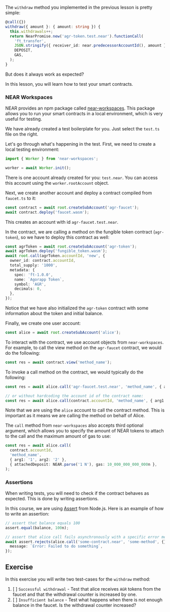 The `withdraw` method you implemented in the previous lesson is pretty simple:

```typescript
@call({})
withdraw({ amount }: { amount: string }) {
  this.withdrawals++;
  return NearPromise.new('agr-token.test.near').functionCall(
    'ft_transfer',
    JSON.stringify({ receiver_id: near.predecessorAccountId(), amount }),
    DEPOSIT,
    GAS,
  );
}
```

But does it always work as expected?

In this lesson, you will learn how to test your smart contracts.

### NEAR Workspaces

NEAR provides an npm package called [near-workspaces](https://www.npmjs.com/package/near-workspaces). This package allows you to run your smart contracts in a local environment, which is very useful for testing.

We have already created a test boilerplate for you. Just select the `test.ts` file on the right.

Let's go through what's happening in the test. First, we need to create a local testing environment:

```typescript
import { Worker } from 'near-workspaces';

worker = await Worker.init();
```

There is one account already created for you: `test.near`. You can access this account using the `worker.rootAccount` object.

Next, we create another account and deploy a contract compiled from `faucet.ts` to it:

```typescript
const contract = await root.createSubAccount('agr-faucet');
await contract.deploy('faucet.wasm');
```

This creates an account with id `agr-faucet.test.near`.

In the contract, we are calling a method on the fungible token contract (`agr-token`), so we have to deploy this contract as well:

```typescript
const agrToken = await root.createSubAccount('agr-token');
await agrToken.deploy('fungible_token.wasm');
await root.call(agrToken.accountId, 'new', {
  owner_id: contract.accountId,
  total_supply: '1000',
  metadata: {
    spec: 'ft-1.0.0',
    name: `Agorapp Token`,
    symbol: 'AGR',
    decimals: 0,
  },
});
```

Notice that we have also initialized the `agr-token` contract with some information about the token and initial balance.

Finally, we create one user account:

```typescript
const alice = await root.createSubAccount('alice');
```

To interact with the contract, we use account objects from `near-workspaces`. For example, to call the view method on the `agr-faucet` contract, we would do the following:

```typescript
const res = await contract.view('method_name');
```

To invoke a call method on the contract, we would typically do the following:

```typescript
const res = await alice.call('agr-faucet.test.near', 'method_name', { arg1: '1', arg2: '2' });

// or without hardcoding the account id of the contract name:
const res = await alice.call(contract.accountId, 'method_name', { arg1: '1', arg2: '2' });
```

Note that we are using the `alice` account to call the contract method. This is important as it means we are calling the method on behalf of Alice.

The `call` method from `near-workspaces` also accepts third optional argument, which allows you to specify the amount of NEAR tokens to attach to the call and the maximum amount of gas to use:

```typescript
const res = await alice.call(
  contract.accountId,
  'method_name',
  { arg1: '1', arg2: '2' },
  { attachedDeposit: NEAR.parse('1 N'), gas: 10_000_000_000_000n },
);
```

### Assertions

When writing tests, you will need to check if the contract behaves as expected. This is done by writing assertions.

In this course, we are using [Assert](https://nodejs.org/api/assert.html) from Node.js. Here is an example of how to write an assertion:

```typescript
// assert that balance equals 100
assert.equal(balance, 100n);

// assert that alice call fails asynchronously with a specific error message
await assert.rejects(alice.call('some-contract.near', 'some-method', {}), {
  message: `Error: Failed to do something`,
});
```

## Exercise

In this exercise you will write two test-cases for the `withdraw` method:

1. [ ] `Successful withdrawal` - Test that alice receives `AGR` tokens from the faucet and that the withdrawal counter is increased by one.
2. [ ] `Insufficient balance` - Test what happens when there is not enough balance in the faucet. Is the withdrawal counter increased?

